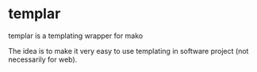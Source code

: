 templar
=======

templar is a templating wrapper for mako

The idea is to make it very easy to use templating in software project
(not necessarily for web).
